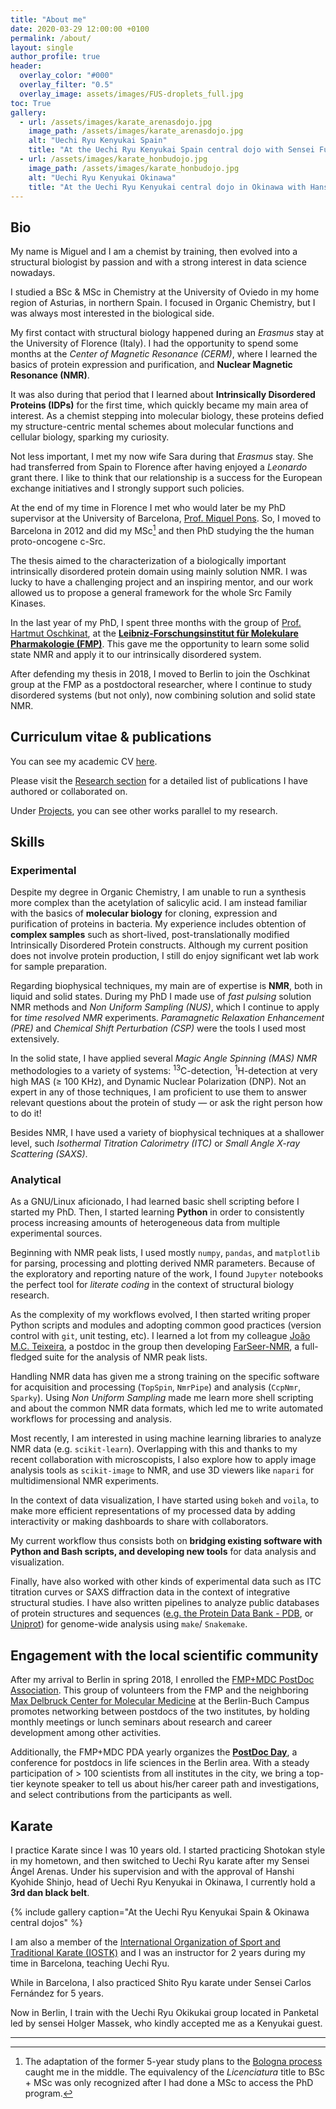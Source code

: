 ```yaml
---
title: "About me"
date: 2020-03-29 12:00:00 +0100
permalink: /about/
layout: single
author_profile: true
header:
  overlay_color: "#000"
  overlay_filter: "0.5"
  overlay_image: assets/images/FUS-droplets_full.jpg
toc: True
gallery:
  - url: /assets/images/karate_arenasdojo.jpg
    image_path: /assets/images/karate_arenasdojo.jpg
    alt: "Uechi Ryu Kenyukai Spain"
    title: "At the Uechi Ryu Kenyukai Spain central dojo with Sensei Fujita and Sensei Arenas, 2017."
  - url: /assets/images/karate_honbudojo.jpg
    image_path: /assets/images/karate_honbudojo.jpg
    alt: "Uechi Ryu Kenyukai Okinawa"
    title: "At the Uechi Ryu Kenyukai central dojo in Okinawa with Hanshi Shinjo, 2015."
---
```


## Bio

My name is Miguel and I am a chemist by training, then evolved into a structural biologist by passion and with a strong interest in data science nowadays.

I studied a BSc & MSc in Chemistry at the University of Oviedo in my home region of Asturias, in northern Spain. I focused in Organic Chemistry, but I was always most interested in the biological side.

My first contact with structural biology happened during an *Erasmus* stay at the University of Florence (Italy). I had the opportunity to spend some months at the *Center of Magnetic Resonance (CERM)*, where I learned the basics of protein expression and purification, and **Nuclear Magnetic Resonance (NMR)**.

It was also during that period that I learned about **Intrinsically Disordered Proteins (IDPs)** for the first time, which quickly became my main area of interest. As a chemist stepping into molecular biology, these proteins defied my structure-centric mental schemes about molecular functions and cellular biology, sparking my curiosity.

Not less important, I met my now wife Sara during that *Erasmus* stay. She had transferred from Spain to Florence after having enjoyed a *Leonardo* grant there. I like to think that our relationship is a success for the European exchange initiatives and I strongly support such policies.

At the end of my time in Florence I met who would later be my PhD supervisor at the University of Barcelona, [Prof. Miquel Pons](https://bionmr.ub.edu). So, I moved to Barcelona in 2012 and did my MSc[^1] and then PhD studying the  the human proto-oncogene c-Src.

The thesis aimed to the characterization of a biologically important intrinsically disordered protein domain using mainly solution NMR. I was lucky to have a challenging project and an inspiring mentor, and our work allowed us to propose a general framework for the whole Src Family Kinases.

In the last year of my PhD, I spent three months with the group of [Prof. Hartmut Oschkinat](https://en.wikipedia.org/wiki/Hartmut_Oschkinat), at the **[Leibniz-Forschungsinstitut für Molekulare Pharmakologie (FMP)](https://www.leibniz-fmp.de/home.html)**. This gave me the opportunity to learn some solid state NMR and apply it to our intrinsically disordered system.

After defending my thesis in 2018, I moved to Berlin to join the Oschkinat group at the FMP as a postdoctoral researcher, where I continue to study disordered systems (but not only), now combining solution and solid state NMR.

[^1]: The adaptation of the former 5-year study plans to the [Bologna process](https://en.wikipedia.org/wiki/Bologna_Process) caught me in the middle. The equivalency of the *Licenciatura* title to BSc + MSc was only recognized after I had done a MSc to access the PhD program.

## Curriculum vitae & publications

You can see my academic CV [here](http://miguelarbesu.github.io/markdown-cv).

Please visit the [Research section](/research) for a detailed list of publications I have authored or collaborated on.

Under [Projects](/projects), you can see other works parallel to my research.

## Skills

### Experimental

Despite my degree in Organic Chemistry, I am unable to run a synthesis more
complex than the acetylation of salicylic acid. I am instead familiar with the
basics of **molecular biology** for cloning, expression and purification of proteins in bacteria. My experience includes obtention of **complex samples** such as short-lived, post-translationally modified Intrinsically Disordered
Protein constructs. Although my current position does not involve protein production, I still do enjoy significant wet lab work for sample preparation.

Regarding biophysical techniques, my main are of expertise is **NMR**, both in liquid and solid states. During my PhD I made use of *fast pulsing* solution NMR methods and *Non Uniform Sampling (NUS)*, which I continue to apply for *time resolved NMR* experiments. *Paramagnetic Relaxation Enhancement (PRE)* and *Chemical Shift Perturbation (CSP)* were the tools I used most extensively.

In the solid state, I have applied several *Magic Angle Spinning (MAS) NMR* methodologies to a variety of systems: <sup>13</sup>C-detection, <sup>1</sup>H-detection at very high MAS (≥ 100 KHz), and Dynamic Nuclear Polarization (DNP). Not an expert in any of those techniques, I am proficient to use them to answer relevant questions about the protein of study — or ask the right person how to do it!

Besides NMR, I have used a variety of biophysical techniques at a shallower level, such *Isothermal Titration Calorimetry (ITC)* or *Small Angle X-ray Scattering (SAXS)*.

### Analytical

As a GNU/Linux aficionado, I had learned basic shell scripting before I started my PhD. Then, I started learning **Python** in order to consistently process increasing amounts of heterogeneous data from multiple experimental sources.

Beginning with NMR peak lists, I used mostly `numpy`, `pandas`, and `matplotlib` for parsing, processing and plotting derived NMR parameters. Because of the exploratory and reporting nature of the work, I found `Jupyter` notebooks the perfect tool for *literate coding* in the context of structural biology research.

As the complexity of my workflows evolved, I then started writing proper Python scripts and modules and adopting common good practices (version control with `git`, unit testing, etc). I learned a lot from my colleague [João M.C. Teixeira](https://github.com/joaomcteixeira), a postdoc in the group then developing [FarSeer-NMR](https://github.com/Farseer-NMR), a full-fledged suite for the analysis of NMR peak lists.

Handling NMR data has given me a strong training on the specific software for acquisition and processing (`TopSpin`, `NmrPipe`) and analysis (`CcpNmr`, `Sparky`). Using *Non Uniform Sampling* made me learn more shell scripting and about the common NMR data formats, which led me to write automated workflows for processing and analysis.

Most recently, I am interested in using machine learning libraries to analyze NMR data (e.g. `scikit-learn`). Overlapping with this and thanks to
my recent collaboration with microscopists, I also explore how to apply image analysis tools as `scikit-image` to NMR, and use 3D viewers like `napari` for multidimensional NMR experiments.

In the context of data visualization, I have started using `bokeh` and `voila`, to make more efficient representations of my processed data by adding interactivity or making dashboards to share with collaborators.

My current workflow thus consists both on **bridging existing software with Python and Bash scripts, and developing new tools** for data analysis and visualization.

Finally, have also worked with other kinds of experimental data such as ITC titration curves or SAXS diffraction data in the context of integrative structural studies. I have also written pipelines to analyze public databases of protein structures and sequences ([e.g. the Protein Data Bank - PDB](https://www.rcsb.org/), or [Uniprot](https://www.uniprot.org/)) for genome-wide analysis using `make`/ `Snakemake`.

## Engagement with the local scientific community

After my arrival to Berlin in spring 2018, I enrolled the [FMP+MDC PostDoc Association](https://www.leibniz-fmp.de/education/fmp-postdoc-association.html). This group of volunteers from the FMP and the neighboring [Max Delbruck Center for Molecular Medicine](https://www.mdc-berlin.de/) at the Berlin-Buch Campus promotes networking between postdocs of the two institutes, by holding monthly meetings or lunch seminars about research and career development among other activities.

Additionally, the FMP+MDC PDA yearly organizes the **[PostDoc Day](https://postdoc-day.mdc-berlin.de/)**, a conference for postdocs in life sciences in the Berlin area. With a steady participation of > 100 scientists from all institutes in the city, we bring a top-tier keynote speaker to tell us about his/her career path and investigations, and select contributions from the participants as well.

## Karate

I practice Karate since I was 10 years old. I started practicing Shotokan style in my hometown, and then switched to Uechi Ryu karate after my Sensei Ángel Arenas. Under his supervision and with the approval of Hanshi Kyohide Shinjo, head of Uechi Ryu Kenyukai in Okinawa, I currently hold a **3rd dan black belt**.

{% include gallery caption="At the Uechi Ryu Kenyukai Spain & Okinawa central dojos" %}

I am also a member of the [International Organization of Sport and Traditional Karate (IOSTK)](http://www.iostk.com/) and I was an instructor for 2 years during my time in Barcelona, teaching Uechi Ryu.

While in Barcelona, I also practiced Shito Ryu karate under Sensei Carlos Fernández for 5 years.

Now in Berlin, I train with the Uechi Ryu Okikukai group located in Panketal led by sensei Holger Massek, who kindly accepted me as a Kenyukai guest.

---
